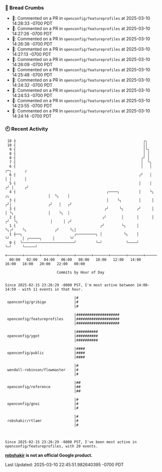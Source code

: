 ### 🍞 Bread Crumbs

 * 💬: Commented on a PR in  `openconfig/featureprofiles` at 2025-03-10 14:28:33 -0700 PDT
 * 💬: Commented on a PR in  `openconfig/featureprofiles` at 2025-03-10 14:27:26 -0700 PDT
 * 💬: Commented on a PR in  `openconfig/featureprofiles` at 2025-03-10 14:26:38 -0700 PDT
 * 💬: Commented on a PR in  `openconfig/featureprofiles` at 2025-03-10 14:27:13 -0700 PDT
 * 💬: Commented on a PR in  `openconfig/featureprofiles` at 2025-03-10 14:26:09 -0700 PDT
 * 💬: Commented on a PR in  `openconfig/featureprofiles` at 2025-03-10 14:25:48 -0700 PDT
 * 💬: Commented on a PR in  `openconfig/featureprofiles` at 2025-03-10 14:24:32 -0700 PDT
 * 💬: Commented on a PR in  `openconfig/featureprofiles` at 2025-03-10 14:24:53 -0700 PDT
 * 💬: Commented on a PR in  `openconfig/featureprofiles` at 2025-03-10 14:23:55 -0700 PDT
 * 💬: Commented on a PR in  `openconfig/featureprofiles` at 2025-03-10 14:24:14 -0700 PDT

### 🕘 Recent Activity
```
 10 ┼                                                           ╭╮
 10 ┤                                                           ││
  9 ┤                                                           │╰╮
  8 ┤                                                           │ │
  8 ┤                                                          ╭╯ │
  7 ┤                                                          │  ╰╮
  6 ┤                                                          │   │                          ╭─╮      ╭
  6 ┤                                                         ╭╯   │                          │ │      │
  5 ┤                                                         │    │                         ╭╯ │     ╭╯
  4 ┤                                          ╭────╮         │    ╰╮    ╭╮                  │  ╰╮    │
  3 ┤                                          │    ╰╮        │     │   ╭╯│                 ╭╯   │   ╭╯
  3 ┤                                         ╭╯     ╰╮      ╭╯     │   │ ╰╮                │    ╰╮  │
  2 ┤                                        ╭╯       │      │      │  ╭╯  ╰╮               │     │ ╭╯
  1 ┤                                       ╭╯        ╰╮     │      ╰╮╭╯    ╰╮             ╭╯     ╰╮│
  1 ┼──╮                        ╭─────────╮ │          ╰╮    │       ╰╯      │ ╭─────╮     │       ╰╯
  0 ┤  ╰────────────────────────╯         ╰─╯           ╰────╯               ╰─╯     ╰─────╯
    +───────+───────+───────+───────+───────+───────+───────+───────+───────+───────+───────+───────+────
  00:00   02:00   04:00   06:00   08:00   10:00   12:00   14:00   16:00   18:00   20:00   22:00   00:00   

						Commits by Hour of Day


Since 2025-02-15 23:26:29 -0800 PST, I'm most active between 14:00-14:59 - with 11 events in that hour.

```



```
                                |#
 openconfig/gribigo             |#
                                |#

                                |####################
 openconfig/featureprofiles     |####################
                                |####################

                                |##########
 openconfig/ygot                |##########
                                |##########

                                |####
 openconfig/public              |####
                                |####

                                |#
 wendall-robinson/flowmaster    |#
                                |#

                                |##
 openconfig/reference           |##
                                |##

                                |#
 openconfig/gnoi                |#
                                |#

                                |#
 robshakir/rtlamr               |#
                                |#



Since 2025-02-15 23:26:29 -0800 PST, I've been most active in openconfig/featureprofiles, with 20 events.

```
**[robshakir](mailto:robjs@google.com) is not an official Google product.**  


Last Updated: 2025-03-10 22:45:51.982640395 -0700 PDT
